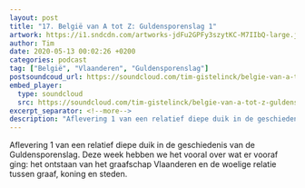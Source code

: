 ```yaml
---
layout: post
title: "17. België van A tot Z: Guldensporenslag 1"
artwork: https://i1.sndcdn.com/artworks-jdFu2GPFy3szytKC-M7IIbQ-large.jpg
author: Tim
date: 2020-05-13 00:02:26 +0200
categories: podcast
tag: ["België", "Vlaanderen", "Guldensporenslag"]
postsoundcoud_url: https://soundcloud.com/tim-gistelinck/belgie-van-a-tot-z-guldensporenslag-1
embed_player:
  type: soundcloud
  src: https://soundcloud.com/tim-gistelinck/belgie-van-a-tot-z-guldensporenslag-1
excerpt_separator: <!--more-->
description: "Aflevering 1 van een relatief diepe duik in de geschiedenis van de Guldensporenslag."
---
```

Aflevering 1 van een relatief diepe duik in de geschiedenis van de Guldensporenslag. Deze week hebben we het vooral over wat er vooraf ging: het ontstaan van het graafschap Vlaanderen en de woelige relatie tussen graaf, koning en steden.